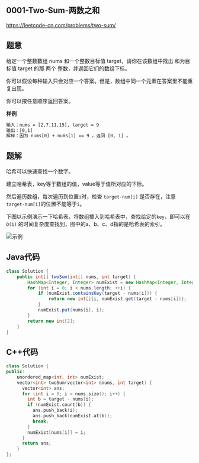 <p align="center">
  <a href="https://mp.weixin.qq.com/s/TsTcCDboXwnTnUeIW3Zg9Q"><img src="https://img.shields.io/badge/LeetCode组队刷题群-blueviolet" alt=""></a>
</p>

## 0001-Two-Sum-两数之和
https://leetcode-cn.com/problems/two-sum/

## 题意

给定一个整数数组 nums 和一个整数目标值 target，请你在该数组中找出 和为目标值 target  的那 两个 整数，并返回它们的数组下标。

你可以假设每种输入只会对应一个答案。但是，数组中同一个元素在答案里不能重复出现。

你可以按任意顺序返回答案。

**样例**

```txt
输入：nums = [2,7,11,15], target = 9
输出：[0,1]
解释：因为 nums[0] + nums[1] == 9 ，返回 [0, 1] 。
```


## 题解

哈希可以快速查找一个数字。

建立哈希表，key等于数组的值，value等于值所对应的下标。

然后遍历数组，每次遍历到位置`i`时，检查 `target-num[i]` 是否存在，注意`target-num[i]`的位置不能等于`i`。

下图以示例演示一下哈希表，将数组插入到哈希表中，查找给定的`key`，即可以在`O(1)` 的时间复杂度查找到，图中的a、b、c、d指的是哈希表的索引。

![示例](https://user-images.githubusercontent.com/87517460/128287010-e268ab24-d3fd-495e-ad8c-16703ad4251e.png)


## Java代码

```java
class Solution {
    public int[] twoSum(int[] nums, int target) {
        HashMap<Integer, Integer> numExist = new HashMap<Integer, Integer>();
        for (int i = 0; i < nums.length; ++i) {
            if (numExist.containsKey(target - nums[i])) {
                return new int[]{i, numExist.get(target - nums[i])};
            }
            numExist.put(nums[i], i);
        }
        return new int[2];
    }
}
```

## C++代码

```c++
class Solution {
public:
    unordered_map<int, int> numExist;
    vector<int> twoSum(vector<int> &nums, int target) {
      vector<int> ans;
      for (int i = 0; i < nums.size(); i++) {
        int b = target - nums[i];
        if (numExist.count(b)) {
          ans.push_back(i);
          ans.push_back(numExist.at(b));
          break;
        }
        numExist[nums[i]] = i;
      }
      return ans;
    }
};
```
